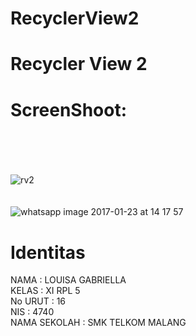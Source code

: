 # RecyclerView2
# Recycler View 2<br>
# ScreenShoot: <br> <br> <br>
![rv2](https://cloud.githubusercontent.com/assets/21364340/20218202/3345be1a-a7d8-11e6-86b0-47d3dc5fed21.png)
<br> <br> <br>
![whatsapp image 2017-01-23 at 14 17 57](https://cloud.githubusercontent.com/assets/21364340/22194878/7360b0f8-e177-11e6-95c0-7ba5b87163d4.jpeg)

# Identitas <br>
NAMA : LOUISA GABRIELLA <br>
KELAS : XI RPL 5 <br>
No URUT : 16 <br> 
NIS : 4740 <br>
NAMA SEKOLAH : SMK TELKOM MALANG
